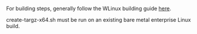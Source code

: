 For building steps, generally follow the WLinux building guide [here](https://github.com/WhitewaterFoundry/WLinux/blob/master/BUILDING.md).

create-targz-x64.sh must be run on an existing bare metal enterprise Linux build.